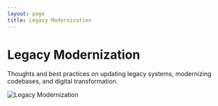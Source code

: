 ```yaml
---
layout: page
title: Legacy Modernization
---
```


# Legacy Modernization

Thoughts and best practices on updating legacy systems, modernizing codebases, and digital transformation.

![Legacy Modernization](../assets/images/legacy-modernization.jpg)